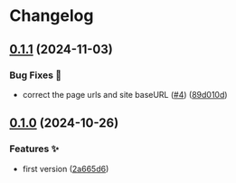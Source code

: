 # Changelog

## [0.1.1](https://github.com/hugomods/search-index/compare/v0.1.0...v0.1.1) (2024-11-03)


### Bug Fixes 🐞

* correct the page urls and site baseURL ([#4](https://github.com/hugomods/search-index/issues/4)) ([89d010d](https://github.com/hugomods/search-index/commit/89d010db6ad1f662a081c41b77600477add13370))

## [0.1.0](https://github.com/hugomods/search-index/compare/v0.0.1...v0.1.0) (2024-10-26)


### Features ✨

* first version ([2a665d6](https://github.com/hugomods/search-index/commit/2a665d673370db1fd31baf100c64cf9cdea57bba))
